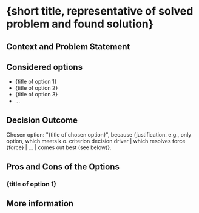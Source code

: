 # {short title, representative of solved problem and found solution}

## Context and Problem Statement

## Considered options

* {title of option 1}
* {title of option 2}
* {title of option 3}
*  ... <!-- numbers of options can vary -->

## Decision Outcome

Chosen option: "{title of chosen option}", because {justification. e.g., only option, which meets k.o. criterion decision driver | which resolves force {force} | ... | comes out best (see below)}.

## Pros and Cons of the Options


### {title of option 1}

## More information